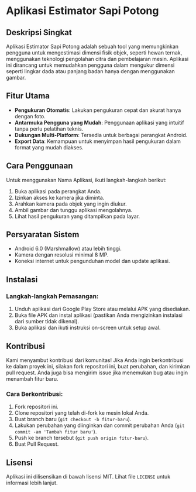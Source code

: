 
# Aplikasi Estimator Sapi Potong

## Deskripsi Singkat

Aplikasi Estimator Sapi Potong adalah sebuah tool yang memungkinkan pengguna untuk mengestimasi dimensi fisik objek, seperti hewan ternak, menggunakan teknologi pengolahan citra dan pembelajaran mesin. Aplikasi ini dirancang untuk memudahkan pengguna dalam mengukur dimensi seperti lingkar dada atau panjang badan hanya dengan menggunakan gambar.

## Fitur Utama

- **Pengukuran Otomatis**: Lakukan pengukuran cepat dan akurat hanya dengan foto.
- **Antarmuka Pengguna yang Mudah**: Penggunaan aplikasi yang intuitif tanpa perlu pelatihan teknis.
- **Dukungan Multi-Platform**: Tersedia untuk berbagai perangkat Android.
- **Export Data**: Kemampuan untuk menyimpan hasil pengukuran dalam format yang mudah diakses.

## Cara Penggunaan

Untuk menggunakan Nama Aplikasi, ikuti langkah-langkah berikut:
1. Buka aplikasi pada perangkat Anda.
2. Izinkan akses ke kamera jika diminta.
3. Arahkan kamera pada objek yang ingin diukur.
4. Ambil gambar dan tunggu aplikasi mengolahnya.
5. Lihat hasil pengukuran yang ditampilkan pada layar.

## Persyaratan Sistem

- Android 6.0 (Marshmallow) atau lebih tinggi.
- Kamera dengan resolusi minimal 8 MP.
- Koneksi internet untuk pengunduhan model dan update aplikasi.

## Instalasi

### Langkah-langkah Pemasangan:

1. Unduh aplikasi dari Google Play Store atau melalui APK yang disediakan.
2. Buka file APK dan instal aplikasi (pastikan Anda mengizinkan instalasi dari sumber tidak dikenal).
3. Buka aplikasi dan ikuti instruksi on-screen untuk setup awal.

## Kontribusi

Kami menyambut kontribusi dari komunitas! Jika Anda ingin berkontribusi ke dalam proyek ini, silakan fork repositori ini, buat perubahan, dan kirimkan pull request. Anda juga bisa mengirim issue jika menemukan bug atau ingin menambah fitur baru.

### Cara Berkontribusi:

1. Fork repositori ini.
2. Clone repositori yang telah di-fork ke mesin lokal Anda.
3. Buat branch baru (`git checkout -b fitur-baru`).
4. Lakukan perubahan yang diinginkan dan commit perubahan Anda (`git commit -am 'Tambah fitur baru'`).
5. Push ke branch tersebut (`git push origin fitur-baru`).
6. Buat Pull Request.

## Lisensi

Aplikasi ini dilisensikan di bawah lisensi MIT. Lihat file `LICENSE` untuk informasi lebih lanjut.

